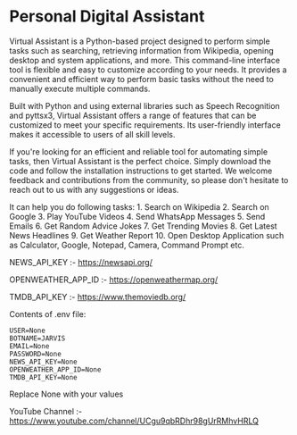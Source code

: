 # Personal Digital Assistant

Virtual Assistant is a Python-based project designed to perform simple tasks such as searching, retrieving information from Wikipedia, opening desktop and system applications, and more. This command-line interface tool is flexible and easy to customize according to your needs. It provides a convenient and efficient way to perform basic tasks without the need to manually execute multiple commands.

Built with Python and using external libraries such as Speech Recognition and pyttsx3, Virtual Assistant offers a range of features that can be customized to meet your specific requirements. Its user-friendly interface makes it accessible to users of all skill levels.

If you're looking for an efficient and reliable tool for automating simple tasks, then Virtual Assistant is the perfect choice. Simply download the code and follow the installation instructions to get started. We welcome feedback and contributions from the community, so please don't hesitate to reach out to us with any suggestions or ideas.


It can help you do following tasks:
	1. Search on Wikipedia
	2. Search on Google
	3. Play YouTube Videos
	4. Send WhatsApp Messages
	5. Send Emails
	6. Get Random Advice Jokes
	7. Get Trending Movies
	8. Get Latest News Headlines
	9. Get Weather Report
	10. Open Desktop Application such as Calculator, Google, Notepad, Camera, Command Prompt etc.

NEWS_API_KEY :- https://newsapi.org/

OPENWEATHER_APP_ID :- https://openweathermap.org/

TMDB_API_KEY :- https://www.themoviedb.org/

Contents of .env file:

	USER=None
	BOTNAME=JARVIS
	EMAIL=None
	PASSWORD=None
	NEWS_API_KEY=None
	OPENWEATHER_APP_ID=None
	TMDB_API_KEY=None

Replace         None with your values


YouTube Channel :- https://www.youtube.com/channel/UCgu9qbRDhr98gUrRMhvHRLQ

